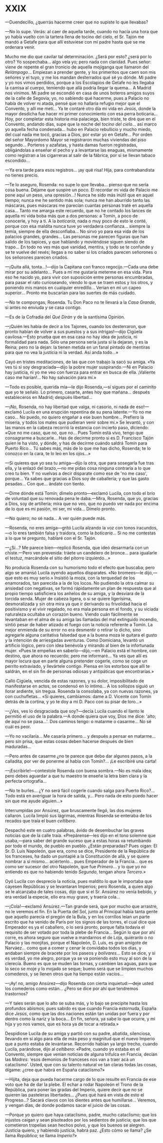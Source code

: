 # XXIX

—Duendecillo, ¿querrás hacerme creer que no supiste lo que llevabas?

—No lo supe. Verás: al caer de aquella tarde, cuando no hacía una hora que yo
había vuelto con la tartera llena de tocino del cielo, el Sr. Tajón me mandó
a Getafe para que allí estuviese con mi padre hasta que se me ordenara venir.

Mucho me dio que cavilar tal determinación. ¿Será por esto? ¿será por lo otro?
Yo sospechaba... algo veía yo; pero nada con claridad. Pues señor: viene de
repente el gran tronicio de aquella mojiganga que llamaron del *Relámpago*...
Empiezan a prender gente, y los primeritos que caen son mis señores y el tuyo,
y me los mandan desterrados qué sé yo dónde. Mi padre y yo nos vimos perdidos,
porque a los Escolapios de Getafe no les llegaba la camisa al cuerpo, temiendo
que allá podría llegar la quema... A Madrid nos vinimos. Mi padre se escondió
en casa de unos boteros amigos suyos de la calle de Segovia; yo, no sabiendo
qué hacerme, pues a Palacio no había de volver ni atada, pensé que no hallaría
refugio mejor que el Convento, y allí me metí... Ya te contaré otro día mi vida
en *Jesús*, donde la mayor desdicha fue hacer mi primer conocimiento con esa
perra boticaria... Hoy, por completar esta historia mía palaciega, bien triste,
te diré que en el Convento, andando días, supe que la noche del *tocino del
cielo*... así marco yo aquella fecha condenada... hubo en Palacio rebullicio
y mucho miedo, del cual nada me tocó, gracias a Dios, por estar yo en Getafe...
Por orden del señor Mayordomo Mayor se registraron muchas viviendas del piso
segundo... Porteros y azafatas, y hasta damas fueron registradas, obligándolas
a enseñar el pecho y a levantarse las enaguas, mismamente como registran a las
cigarreras al salir de la fábrica, por si se llevan tabaco escondido...

—Ya era tarde para esos registros... ¡ay qué risa! Hija, para contrabandista no
tienes precio.

—Te lo aseguro, Rosenda: no supe lo que llevaba... pienso que no sería cosa
buena. Déjame que suspire un poco. El recordar mi vida de Palacio me pone aquí
un peso, una opresión...! Nunca he sido más inútil que en aquel tiempo; nunca
me he sentido más sola; nunca me han aburrido tanto las máscaras, pues máscaras
me parecían cuantas personas traté en aquella casa... Tanto me amarga este
recuerdo, que no he contado los lances de aquella mi vida boba más que a dos
personas: a Tomín, a poco de conocerle, y hoy a ti. A la *boticaria*, nada o muy
poco de esto le conté, porque con esa maldita nunca tuve yo verdadera
confianza... siempre la temía, siempre de ella desconfiaba... No sirvo yo para
esa vida de los palacios grandes, grandes... Las personas me parecen figuras
que han salido de los tapices, y que hablando y moviéndose siguen siendo de
trapo... En todo no ves más que vanidad, mentira, y todo se te confunde y se te
vuelve del revés; llegas a no saber si los criados parecen señorones o los
señorones parecen criados.

—¡Quita allá, tonta...!—dijo la Capitana con franco regocijo.—Cada una debe
mirar por su adelanto... Pues a mí me gustaría meterme en esa vida. Para eso he
nacido yo, para vivir con suposición entre personas encumbradas, para pasar el
rato curioseando, viendo lo que se traen estos y los otros, y poniendo mis
manos en cualquier enredillo... Verían en mí un capeo superior... Pronto me
buscarían para las suertes de más cuidado.

—No te compongas, Rosenda. Tu Don Paco no te llevará a la *Casa Grande*, si
antes no enviuda y se casa contigo.

—Es de la Cofradía del *Qué Dirán* y de la santísima Opinión.

—¡Quién les había de decir a los Tajones, cuando los desterraron, que pronto
habían de volver a sus puestos y a sus intrigas!—dijo Cigüela cavilosa.—Esto
prueba que en esa casa no hay idea de justicia, ni formalidad para nada. Sólo
una persona sería justa si la dejaran, y es la Reina; pero no la dejan: la
tienen metida en un fanal pintado de mentiras para que no vea la justicia ni la
verdad. Así anda todo...»

Cayó en tristes meditaciones, de las que con trabajo la sacó su amiga. «Ya ves
tú si soy desgraciada—dijo la pobre mujer suspirando.—Ni en Palacio hay
justicia, ni yo me veo con fuerza para entrar en busca de ella. ¡Valiente caso
me harían!... No hay salvación para mí.»

—Todo es posible, querida mía—le dijo Rosenda,—si sigues por el caminito que yo
te señalo. Lo primero, casarte, antes hoy que mañana... después estableceros en
Madrid; después libertad...

—¡No, Rosenda, no hay libertad que valga, ni casorio, ni nada de eso!—exclamó
Lucila en una erupción repentina de su pena latente.—Yo no me caso... No puedo,
no quiero engañar a ese buen hombre... Prefiero la miseria, y todos los males
que pudieran venir sobre mí.» Se levantó, y con las manos en la cabeza recorrió
la estancia con incierto paso, diciendo: «Que no me caso, que no, que no...
Pues Tomín está vivo, tengo que consagrarme a buscarle... Has de decirme pronto
si es D. Francisco Tajón quien le ha visto, y dónde, y has de decirme cuándo
saldrá Tomín para Puerto Rico... Tú sabes más, más de lo que me has dicho,
Rosenda; te lo conozco en la cara, te lo leo en los ojos...»

—Si quieres que yo sea tu amiga—dijo la otra, que para sosegarla fue tras ella,
y la enlazó del brazo,—no me pidas cosa ninguna contraria a lo que creo tu
bien. Y no vuelvas a decir disparate como ese de 'no me caso', porque... Ya
sabes que gracias a Dios soy de caballería; y que las gasto pesadas... Con
que... ándate con tiento.

—Dime dónde está Tomín; dímelo pronto—exclamó Lucila, con todo el brío de
voluntad que su renovada pena le daba.—Mira, Rosenda, que yo, gracias a Dios,
soy de artillería; mira que no veo, que no puedo ver nada por encima de lo que
es mi pasión, mi ser, mi vida... Dímelo pronto.

—No quiero; no sé nada... A ver quién puede más.

—Rosenda, no eres amiga—gritó Lucila alzando la voz con tonos iracundos,—o lo
eres también falsa y traidora, como la *boticaria*... Si no me contestas a lo
que te pregunto, hablaré con el Sr. Tajón.

—¿Sí...? Me parece bien—replicó Rosenda, que ideó desarmarla con un
chiste.—Pero ven prevenida: tráete un candelero de bronce... para igualarle el
testuz, marcándole el sitio del pitorro izquierdo...»

No producía Rosenda con su humorismo todo el efecto que buscaba; pero algo se
amansó Lucila oyendo aquellos disparates. «No bromees—le dijo,—que esto es muy
serio.» Insistió la moza, con la terquedad de los enamorados, tan parecida a la
de los locos. No pudiendo la otra calmar su ansiedad con negativas, se formó
rápidamente un plan de respuesta que al propio tiempo satisficiera los anhelos
de su amiga, y la desviara de la torcida senda. Mujer de cabeza ligera, o si se
quiere ligerísima, desmoralizada y sin otra mira ya que ir derivando su
frivolidad hacia el positivismo y el vivir regalado, no era mala persona en el
fondo, y su viciada naturaleza ocultaba un corazón bueno. Viendo cuán
fácilmente se levantaban en el alma de su amiga las llamadas del mal extinguido
incendio, sintió pesar de haber atizado el fuego con la noticia referente
a Tomín. La mejor enmienda de su error no era desmentir o retirar lo dicho,
sino agregarle alguna caritativa falsedad que a la buena moza le quitara el
gusto y la intención de arriesgadas aventuras. Como Domiciana, levantó un
artificio lógico, pero con idea benévola y mirando al bien de la infortunada
mujer. «Pues te empeñas en saberlo—dijo,—en Palacio está el hombre, con
destino, que ahora no recuerdo; pero me informaré... Ya ves que allí es mayor
locura que en parte alguna pretender cogerle, como se coge un perrito
extraviado, y llevártele contigo. Piensa en los estorbos que allí te saldrán,
en el sin fin de personas odiosas y antipáticas que encontrarías.»

Calló Cigüela, vencida de estas razones, y su dolor, imposibilitado de
manifestarse en actos, se condensó en lo íntimo... A los sollozos siguió un
llorar ardiente, sin tregua. Rosenda la consolaba, ya con nuevas razones, ya
con cuchufletas... «Si quieres, cambiamos: dame a D. Vicente con Tomín detrás
de la cortina, y yo te doy a mi D. Paco con su pisar de loro...»

—¿Ves, ves lo desgraciada que soy?—decía Lucila cuando el llanto le permitió el
uso de la palabra.—A donde quiera que voy, Dios me dice: 'alto; de aquí no se
pasa...'. Dos caminos tengo: o matarme o casarme... No sé cuál es peor.

—Yo no vacilaría... Me casaría primero... y después a pensar en matarme... pero
sin prisa, que estas cosas deben hacerse después de bien maduradas...

—Pero antes de casarme ¿no te parece que debo dar algunos pasos, a la
calladita, por ver de ponerme al habla con Tomín?... ¡Le escribiré una carta!

—¡Escribirle!—contestole Rosenda con buena sombra.—No es mala idea; pero debes
aguardar a que tu maestro te enseñe la letra bien clara y la perfecta
ortografía...

—No te burles... ¿Y no será fácil cogerle cuando salga para Puerto Rico?...
Todo está en averiguar la hora de salida, y... Pero nada de esto puedo hacer
sin que me ayude alguien...»

Interrumpidas por Ansúrez, que bruscamente llegó, las dos mujeres callaron.
Lucila limpió sus lágrimas, mientras Rosenda se enteraba de los recados que
traía el buen *celtíbero*.

Despachó este en cuatro palabras, ávido de desembuchar las graves noticias que
de la calle traía. «Prepárense—les dijo en el tono solemne que usaba,—para
saber del grande suceso que a estas horas va retumbando por todo el mundo, de
pueblo en pueblo. ¿Están preparadas? Pues oigan: El Sr. D. Luis Napoleón, que
era, como se dice, Presidente de la República de los franceses, ha dado un
puntapié a la Constitución de allá, y se quiere nombrar a sí mismo...
aciértenlo... pues Emperador de la Francia... que es como ser sucesor del otro
Napoleón, que fue *Primero*... y lo que yo no entiendo es que no habiendo
tenido *Segundo*, tengan ahora *Tercero.»*

Oyó Lucila con desprecio la noticia, pues maldito lo que le importaba que
cayesen Repúblicas y se levantaran Imperios; pero Rosenda, a quien algo se le
alcanzaba de tales cosas, dijo que si el Sr. Ansúrez no venía bebido, y era
verdad la especie, ello era muy grave, y traería cola...

—¡Cola!—exclamó Ansúrez.—Tan grande será, que por mucho que arrastre, no le
veremos el fin. En la Puerta del Sol, junto al Principal había tanta gente que
aquello parecía el pregón de la Bula, y en los corrillos leían un parte escrito
que ha venido de París por los signos de las torres, el cual dice que Emperador
es ya el caballero, o lo será pronto, porque falta todavía el requisito de ser
votado por toda la plebe de Francia... Según lo que por ahí corre, es ahora
seguro que vuelve a mandarnos el de Loja, quiéranlo o no Palacio y las
monjitas, porque el Napoleón, D. Luis, es gran amigote de Narváez... como que
a comer y cenar le convidaba todos los días, y andaban siempre de bracete por
los paseos y *bolívares*... Esto se dice, y si es verdad, yo me alegro, porque
ya se va poniendo esto muy al son de la clerecía. Bueno es que se muden las
tornas, y cambien las aguas, para que lo seco se moje y lo mojado se seque;
bueno será que se limpien muchos comederos, y se llenen otros que ha tiempo
están vacíos...

—¡Ay! no, amigo Ansúrez—dijo Rosenda con cierta inquietud:—deje usted los
comederos como están... ¿Pero se dice por ahí que tendremos trastornos?

—Y tales serán que lo alto se suba más, y lo bajo se precipite hasta los
profundos abismos; pues sabido es que cuando Francia estornuda, España dice
*Jesús*, como que las dos naciones están tan unidas por fuera y por dentro como
la nariz y la boca... En fin, señora, ya sabe lo que ocurre, y mi hija y yo nos
vamos, que es hora ya de tocar a retirada.»

Despidiose Lucila de su amiga y partió con su padre, abatida, silenciosa,
llevando en sí algo para ella de más peso y magnitud que el nuevo Imperio que
a punto estaba de levantarse. Recorrido habían ya largo trecho, cuando Lucila,
parándose, dijo al *celtíbero*: «Padre, cuando yo estaba en el Convento,
siempre que venían noticias de alguna trifulca en Francia, decían las *Madres*:
'esos demonios de franceses nos van a traer acá un cataclismo'. Usted, que con
su talento natural ve tan claras todas las cosas, dígame: ¿cree que habrá en
España cataclismo?»

—Hijita, deja que pueda hacerme cargo de lo que resulte en Francia de ese voto
que ha de dar la plebe. El echar a rodar Napoleón el Trono de la República,
para poner las gradas del Imperio, quiere decir que no se quieren las
pasteleras libertades... ¿Pues qué hará en vista de esto el Progreso...? Sacará
clavos con los dientes antes que humillarse... Veremos, y vengan días, de donde
podamos sacar el juicio de las cosas.

—Porque yo quiero que haya cataclismo, padre, mucho cataclismo; que los
injustos caigan y sean pisoteados por los sedientos de justicia; que los que
cometieron tropelías sean hechos polvo, y que los buenos se alegren. Justicia
quiero, y habiendo justicia, habrá paz. ¿Esto cómo se llama? ¿Se llama
*República*; se llama *Imperio?»*
